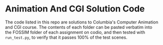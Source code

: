 # Animation And CGI Solution Code
The code listed in this repo are solutions to Columbia's Computer Animation and CGI course. The contents of each folder can be pasted verbatim into the FOSSIM folder of each assignment on codio, and then tested with `run_test.py`, to verify that it passes 100% of the test scenes.